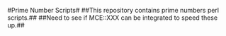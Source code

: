 #Prime Number Scripts#
##This repository contains prime numbers perl scripts.##
##Need to see if MCE::XXX can be integrated to speed these up.##
